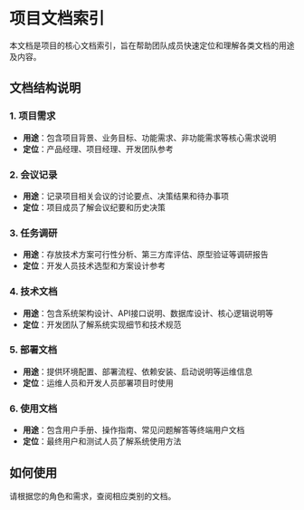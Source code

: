 # 项目文档索引

本文档是项目的核心文档索引，旨在帮助团队成员快速定位和理解各类文档的用途及内容。

## 文档结构说明

### 1. 项目需求
- **用途**：包含项目背景、业务目标、功能需求、非功能需求等核心需求说明
- **定位**：产品经理、项目经理、开发团队参考

### 2. 会议记录
- **用途**：记录项目相关会议的讨论要点、决策结果和待办事项
- **定位**：项目成员了解会议纪要和历史决策

### 3. 任务调研
- **用途**：存放技术方案可行性分析、第三方库评估、原型验证等调研报告
- **定位**：开发人员技术选型和方案设计参考

### 4. 技术文档
- **用途**：包含系统架构设计、API接口说明、数据库设计、核心逻辑说明等
- **定位**：开发团队了解系统实现细节和技术规范

### 5. 部署文档
- **用途**：提供环境配置、部署流程、依赖安装、启动说明等运维信息
- **定位**：运维人员和开发人员部署项目时使用

### 6. 使用文档
- **用途**：包含用户手册、操作指南、常见问题解答等终端用户文档
- **定位**：最终用户和测试人员了解系统使用方法

## 如何使用
请根据您的角色和需求，查阅相应类别的文档。

